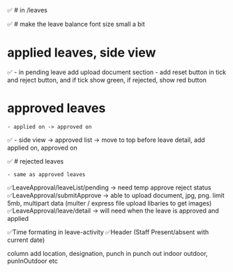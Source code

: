 ✅ # in /leaves

✅ # make the leave balance font size small a bit

# applied leaves, side view

✅ - in pending leave add upload document section - add reset button in tick and reject button, and if tick show green, if rejected, show red button

# approved leaves

    - applied on -> approved on

✅ - side view -> approved list -> move to top before leave detail, add applied on, approved on

✅ # rejected leaves

    - same as approved leaves

✅LeaveApproval/leaveList/pending -> need temp approve reject status
✅LeaveApproval/submitApprove -> able to upload document, jpg, png. limit 5mb, multipart data (multer / express file upload libaries to get images)
✅LeaveApproval/leave/detail -> will need when the leave is approved and applied

✅Time formating in leave-activity
✅Header (Staff Present/absent with current date)

column add location, designation, punch in punch out indoor outdoor, punInOutdoor etc

